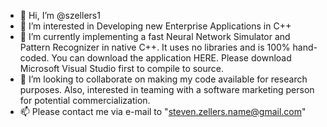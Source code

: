 - 👋 Hi, I’m @szellers1
- 👀 I’m interested in Developing new Enterprise Applications in C++
- 🌱 I’m currently implementing a fast Neural Network Simulator and Pattern Recognizer in native C++. It uses no libraries and is 100% hand-coded. You can download the application HERE. Please download Microsoft Visual Studio first to compile to source.
- 💞️ I’m looking to collaborate on making my code available for research purposes. Also, interested in teaming with a software marketing person for potential commercialization.
- 📫 Please contact me via e-mail to "steven.zellers.name@gmail.com"

<!---
szellers1/szellers1 is a ✨ special ✨ repository because its `README.md` (this file) appears on your GitHub profile.
You can click the Preview link to take a look at your changes.
--->
